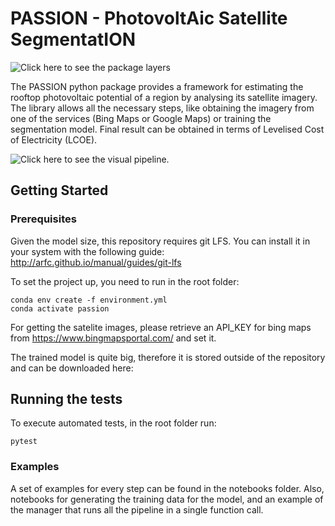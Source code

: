 # PASSION - PhotovoltAic Satellite SegmentatION

![Click here to see the package layers](https://jugit.fz-juelich.de/iek-3/groups/data-and-model-integration/patil/pueblas/passion/-/blob/master/assets/layers.png)


The PASSION python package provides a framework for estimating the rooftop photovoltaic potential of a region
by analysing its satellite imagery. The library allows all the necessary steps, like obtaining the
imagery from one of the services (Bing Maps or Google Maps) or training the segmentation model.
Final result can be obtained in terms of Levelised Cost of Electricity (LCOE).



![Click here to see the visual pipeline.](https://jugit.fz-juelich.de/iek-3/groups/data-and-model-integration/patil/pueblas/passion/-/blob/master/assets/full_process.gif)

## Getting Started


### Prerequisites

Given the model size, this repository requires git LFS. You can install it in your system with the following guide:
http://arfc.github.io/manual/guides/git-lfs

To set the project up, you need to run in the root folder:

```
conda env create -f environment.yml
conda activate passion
```


For getting the satelite images, please retrieve an API_KEY for bing maps from https://www.bingmapsportal.com/ and set it.

The trained model is quite big, therefore it is stored outside of the repository and can be downloaded here: 

## Running the tests

To execute automated tests, in the root folder run:

```
pytest
```

### Examples

A set of examples for every step can be found in the notebooks folder.  Also, notebooks for generating the training data for the model, and an example of the manager that runs all the pipeline in a single function call.
